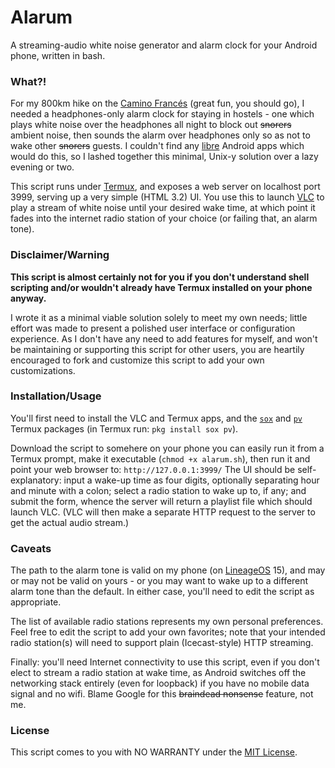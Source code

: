 # Alarum

A streaming-audio white noise generator and alarm clock for your Android phone, written in bash.

### What?!

For my 800km hike on the [Camino Francés](https://en.wikipedia.org/wiki/French_Way) (great fun, you should go), I needed a headphones-only alarm clock for staying in hostels - one which plays white noise over the headphones all night to block out ~~snorers~~ ambient noise, then sounds the alarm over headphones only so as not to wake other ~~snorers~~ guests.  I couldn't find any [libre](https://en.wikipedia.org/wiki/Libre_software) Android apps which would do this, so I lashed together this minimal, Unix-y solution over a lazy evening or two.

This script runs under [Termux](https://termux.com/), and exposes a web server on localhost port 3999, serving up a very simple (HTML 3.2) UI.  You use this to launch [VLC](https://www.videolan.org/vlc/download-android.html) to play a stream of white noise until your desired wake time, at which point it fades into the internet radio station of your choice (or failing that, an alarm tone).

### Disclaimer/Warning

**This script is almost certainly not for you if you don't understand shell scripting and/or wouldn't already have Termux installed on your phone anyway.**

I wrote it as a minimal viable solution solely to meet my own needs; little effort was made to present a polished user interface or configuration experience.  As I don't have any need to add features for myself, and won't be maintaining or supporting this script for other users, you are heartily encouraged to fork and customize this script to add your own customizations.

### Installation/Usage

You'll first need to install the VLC and Termux apps, and the [`sox`](http://sox.sourceforge.net/) and [`pv`](https://www.ivarch.com/programs/pv.shtml) Termux packages (in Termux run: `pkg install sox pv`).

Download the script to somehere on your phone you can easily run it from a Termux prompt, make it executable (`chmod +x alarum.sh`), then run it and point your web browser to: `http://127.0.0.1:3999/`  The UI should be self-explanatory: input a wake-up time as four digits, optionally separating hour and minute with a colon; select a radio station to wake up to, if any; and submit the form, whence the server will return a playlist file which should launch VLC.  (VLC will then make a separate HTTP request to the server to get the actual audio stream.)

### Caveats

The path to the alarm tone is valid on my phone (on [LineageOS](https://www.lineageos.org/) 15), and may or may not be valid on yours - or you may want to wake up to a different alarm tone than the default.  In either case, you'll need to edit the script as appropriate.

The list of available radio stations represents my own personal preferences.  Feel free to edit the script to add your own favorites; note that your intended radio station(s) will need to support plain (Icecast-style) HTTP streaming.

Finally: you'll need Internet connectivity to use this script, even if you don't elect to stream a radio station at wake time, as Android switches off the networking stack entirely (even for loopback) if you have no mobile data signal and no wifi.  Blame Google for this ~~braindead nonsense~~ feature, not me.

### License

This script comes to you with NO WARRANTY under the [MIT License](LICENSE).
